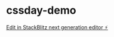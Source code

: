 # cssday-demo

[Edit in StackBlitz next generation editor ⚡️](https://stackblitz.com/~/github.com/maxkuhlmay/cssday-demo)